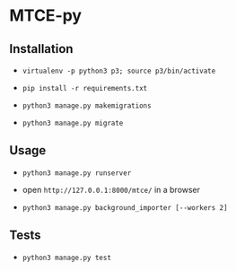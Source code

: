 # MTCE-py

## Installation

- `virtualenv -p python3 p3; source p3/bin/activate`

- `pip install -r requirements.txt`

- `python3 manage.py makemigrations`

- `python3 manage.py migrate`

## Usage

- `python3 manage.py runserver`

- open `http://127.0.0.1:8000/mtce/` in a browser


- `python3 manage.py background_importer [--workers 2]`

## Tests

- `python3 manage.py test`